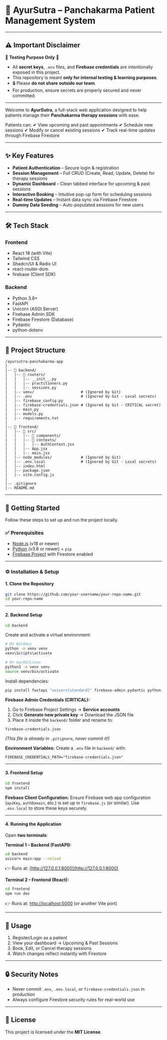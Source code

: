 # 🌿 AyurSutra – Panchakarma Patient Management System

---

## ⚠️ Important Disclaimer

🚧 **Testing Purpose Only** 🚧

* All **secret keys**, `.env` files, and **Firebase credentials** are intentionally exposed in this project.
* This repository is meant **only for internal testing & learning purposes**.
* 🔒 Please **do not share outside our team**.
* For production, ensure secrets are properly secured and never committed.

---

Welcome to **AyurSutra**, a full-stack web application designed to help patients manage their **Panchakarma therapy sessions** with ease.

Patients can:
✔ View upcoming and past appointments
✔ Schedule new sessions
✔ Modify or cancel existing sessions
✔ Track real-time updates through Firebase Firestore

---

## ✨ Key Features

* **Patient Authentication** – Secure login & registration
* **Session Management** – Full CRUD (Create, Read, Update, Delete) for therapy sessions
* **Dynamic Dashboard** – Clean tabbed interface for upcoming & past sessions
* **Interactive Booking** – Intuitive pop-up form for scheduling sessions
* **Real-time Updates** – Instant data sync via Firebase Firestore
* **Dummy Data Seeding** – Auto-populated sessions for new users

---

## 🛠️ Tech Stack

### **Frontend**

* React 18 (with Vite)
* Tailwind CSS
* Shadcn/UI & Radix UI
* react-router-dom
* firebase (Client SDK)

### **Backend**

* Python 3.8+
* FastAPI
* Uvicorn (ASGI Server)
* Firebase Admin SDK
* Firebase Firestore (Database)
* Pydantic
* python-dotenv

---

## 📂 Project Structure

```
/ayursutra-panchakarma-app
|
|-- 📂 backend/
|   |-- 📂 routers/
|   |   |-- __init__.py
|   |   |-- practitioners.py
|   |   |-- sessions.py
|   |-- venv/                     # (Ignored by Git)
|   |-- .env                      # (Ignored by Git - Local secrets)
|   |-- firebase_config.py
|   |-- firebase-credentials.json # (Ignored by Git - CRITICAL secret)
|   |-- main.py
|   |-- models.py
|   |-- requirements.txt
|
|-- 📂 frontend/
|   |-- 📂 src/
|   |   |-- 📂 components/
|   |   |-- 📂 contexts/
|   |   |   |-- AuthContext.jsx
|   |   |-- App.jsx
|   |   |-- main.jsx
|   |-- node_modules/             # (Ignored by Git)
|   |-- .env.local                # (Ignored by Git - Local secrets)
|   |-- index.html
|   |-- package.json
|   |-- vite.config.js
|
|-- .gitignore
|-- README.md
```

---

## 🚀 Getting Started

Follow these steps to set up and run the project locally.

### ✅ Prerequisites

* [Node.js](https://nodejs.org/) (v18 or newer)
* [Python](https://www.python.org/) (v3.8 or newer) + `pip`
* [Firebase Project](https://firebase.google.com/) with Firestore enabled

---

### ⚙️ Installation & Setup

#### 1. Clone the Repository

```bash
git clone https://github.com/your-username/your-repo-name.git
cd your-repo-name
```

---

#### 2. Backend Setup

```bash
cd backend
```

Create and activate a virtual environment:

```bash
# On Windows
python -m venv venv
venv\Scripts\activate

# On macOS/Linux
python3 -m venv venv
source venv/bin/activate
```

Install dependencies:

```bash
pip install fastapi "uvicorn[standard]" firebase-admin pydantic python-dotenv
```

**Firebase Admin Credentials (CRITICAL):**

1. Go to Firebase Project Settings → **Service accounts**
2. Click **Generate new private key** → Download the JSON file
3. Place it inside the `backend/` folder and rename to:

```
firebase-credentials.json
```

*(This file is already in `.gitignore`, never commit it!)*

**Environment Variables:**
Create a `.env` file in `backend/` with:

```env
FIREBASE_CREDENTIALS_PATH="firebase-credentials.json"
```

---

#### 3. Frontend Setup

```bash
cd frontend
npm install
```

**Firebase Client Configuration:**
Ensure Firebase web app configuration (`apiKey`, `authDomain`, etc.) is set up in `firebase.js` (or similar).
Use `.env.local` to store these keys securely.

---

#### 4. Running the Application

Open **two terminals**:

**Terminal 1 – Backend (FastAPI):**

```bash
cd backend
uvicorn main:app --reload
```

👉 Runs at: [http://127.0.0.1:8000](http://127.0.0.1:8000)

**Terminal 2 – Frontend (React):**

```bash
cd frontend
npm run dev
```

👉 Runs at: [http://localhost:5000](http://localhost:5000) (or another Vite port)

---

## 🎯 Usage

1. Register/Login as a patient
2. View your dashboard → Upcoming & Past Sessions
3. Book, Edit, or Cancel therapy sessions
4. Watch changes reflect instantly with Firestore

---

## 🔒 Security Notes

* Never commit `.env`, `.env.local`, or `firebase-credentials.json` in production
* Always configure Firestore security rules for real-world use

---

## 📜 License

This project is licensed under the **MIT License**.
